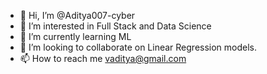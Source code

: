- 👋 Hi, I’m @Aditya007-cyber
- 👀 I’m interested in Full Stack and Data Science
- 🌱 I’m currently learning ML
- 💞️ I’m looking to collaborate on Linear Regression models.
- 📫 How to reach me vaditya@gmail.com

<!---
Aditya007-cyber/Aditya007-cyber is a ✨ special ✨ repository because its `README.md` (this file) appears on your GitHub profile.
You can click the Preview link to take a look at your changes.
--->
